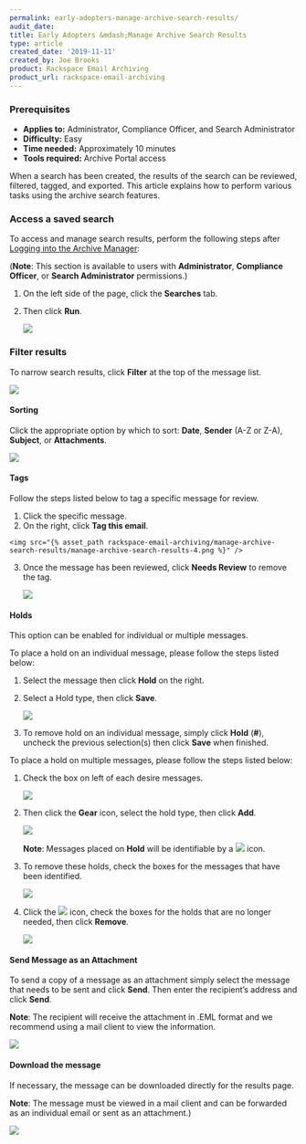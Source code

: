 ```yaml
---
permalink: early-adopters-manage-archive-search-results/
audit_date:
title: Early Adopters &mdash;Manage Archive Search Results
type: article
created_date: '2019-11-11'
created_by: Joe Brooks
product: Rackspace Email Archiving
product_url: rackspace-email-archiving
---
```


### Prerequisites

- **Applies to:** Administrator, Compliance Officer, and Search Administrator
- **Difficulty:** Easy
- **Time needed:** Approximately 10 minutes
- **Tools required:** Archive Portal access

When a search has been created, the results of the search can be
reviewed, filtered, tagged, and exported. This article explains how to perform various tasks using the archive search features.

### Access a saved search ###

To access and manage search results, perform the following steps after
[Logging into the Archive Manager](/how-to/log-in-to-the-archive-manager):

(**Note**: This section is available to users with **Administrator**, **Compliance Officer**, or **Search Administrator** permissions.)

1.  On the left side of the page, click the **Searches** tab.

2.  Then click **Run**.

    <img src="{% asset_path rackspace-email-archiving/manage-archive-search-results/manage-archive-search-results-1.png %}" />


### Filter results ###

To narrow search results, click **Filter** at the top of the message list.

  <img src="{% asset_path rackspace-email-archiving/manage-archive-search-results/manage-archive-search-results-2.png %}" />


#### Sorting ####

Click the appropriate option by which to sort: **Date**, **Sender** (A-Z or Z-A), **Subject**, or **Attachments**.

  <img src="{% asset_path rackspace-email-archiving/manage-archive-search-results/manage-archive-search-results-3.png %}" />


#### Tags ####

Follow the steps listed below to tag a specific message for review.

1.   Click the specific message.
2.   On the right, click **Tag this email**.

    <img src="{% asset_path rackspace-email-archiving/manage-archive-search-results/manage-archive-search-results-4.png %}" />

3.   Once the message has been reviewed, click **Needs Review** to remove the tag.    

     <img src="{% asset_path rackspace-email-archiving/manage-archive-search-results/manage-archive-search-results-5.png %}" />


#### Holds ####

This option can be enabled for individual or multiple messages.

To place a hold on an individual message, please follow the steps listed below:

1.   Select the message then click **Hold** on the right.
2.   Select a Hold type, then click **Save**.

     <img src="{% asset_path rackspace-email-archiving/manage-archive-search-results/manage-archive-search-results-6.png %}" />

3. 	 To remove hold on an individual message, simply click **Hold** (**#**), uncheck the previous selection(s) then click **Save** when finished.

To place a hold on multiple messages, please follow the steps listed below:

1.   Check the box on left of each desire messages.

     <img src="{% asset_path rackspace-email-archiving/manage-archive-search-results/manage-archive-search-results-7.png %}" />

2.   Then click the **Gear** icon, select the hold type, then click **Add**.

      <img src="{% asset_path rackspace-email-archiving/manage-archive-search-results/manage-archive-search-results-8.png %}" />  

      **Note**: Messages placed on **Hold** will be identifiable by a <img src="{% asset_path rackspace-email-archiving/manage-archive-search-results/Red-lock-icon.png %}" /> icon.

3.    To remove these holds, check the boxes for the messages that have been identified.

      <img src="{% asset_path rackspace-email-archiving/manage-archive-search-results/manage-archive-search-results-9.png %}" />    

4.    Click the <img src="{% asset_path rackspace-email-archiving/manage-archive-search-results/Black-lock-icon.png %}" /> icon, check the boxes for the holds that are no longer needed, then click **Remove**.    

      <img src="{% asset_path rackspace-email-archiving/manage-archive-search-results/manage-archive-search-results-10.png %}" />


#### Send Message as an Attachment ####

To send a copy of a message as an attachment simply select the message that needs to be sent and click **Send**. Then enter the recipient’s address and click **Send**.

**Note**: The recipient will receive the attachment in .EML format and we recommend using a mail client to view the information.

  <img src="{% asset_path rackspace-email-archiving/manage-archive-search-results/manage-archive-search-results-11.png %}" />


#### Download the message ####


If necessary, the message can be downloaded directly for the results page.

**Note**: The message must be viewed in a mail client and can be forwarded as an individual email or sent as an attachment.)

<img src="{% asset_path rackspace-email-archiving/manage-archive-search-results/manage-archive-search-results-12.png %}" />
